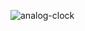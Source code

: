 ![analog-clock](https://user-images.githubusercontent.com/78405189/183297686-71ae9353-8c2b-442b-809a-c9fe30abc0f6.jpg)
